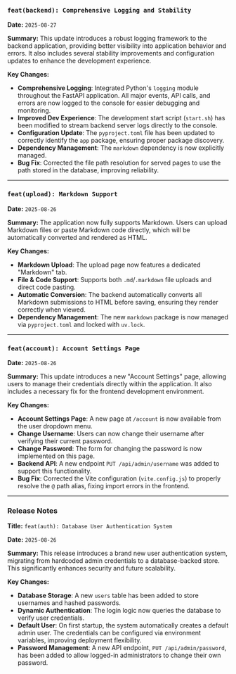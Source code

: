 ### `feat(backend): Comprehensive Logging and Stability`

**Date:** `2025-08-27`

**Summary:**
This update introduces a robust logging framework to the backend application, providing better visibility into application behavior and errors. It also includes several stability improvements and configuration updates to enhance the development experience.

**Key Changes:**
*   **Comprehensive Logging**: Integrated Python's `logging` module throughout the FastAPI application. All major events, API calls, and errors are now logged to the console for easier debugging and monitoring.
*   **Improved Dev Experience**: The development start script (`start.sh`) has been modified to stream backend server logs directly to the console.
*   **Configuration Update**: The `pyproject.toml` file has been updated to correctly identify the `app` package, ensuring proper package discovery.
*   **Dependency Management**: The `markdown` dependency is now explicitly managed.
*   **Bug Fix**: Corrected the file path resolution for served pages to use the path stored in the database, improving reliability.

---

### `feat(upload): Markdown Support`

**Date:** `2025-08-26`

**Summary:**
The application now fully supports Markdown. Users can upload Markdown files or paste Markdown code directly, which will be automatically converted and rendered as HTML.

**Key Changes:**
*   **Markdown Upload**: The upload page now features a dedicated "Markdown" tab.
*   **File & Code Support**: Supports both `.md`/`.markdown` file uploads and direct code pasting.
*   **Automatic Conversion**: The backend automatically converts all Markdown submissions to HTML before saving, ensuring they render correctly when viewed.
*   **Dependency Management**: The new `markdown` package is now managed via `pyproject.toml` and locked with `uv.lock`.

---

### `feat(account): Account Settings Page`

**Date:** `2025-08-26`

**Summary:**
This update introduces a new "Account Settings" page, allowing users to manage their credentials directly within the application. It also includes a necessary fix for the frontend development environment.

**Key Changes:**
*   **Account Settings Page**: A new page at `/account` is now available from the user dropdown menu.
*   **Change Username**: Users can now change their username after verifying their current password.
*   **Change Password**: The form for changing the password is now implemented on this page.
*   **Backend API**: A new endpoint `PUT /api/admin/username` was added to support this functionality.
*   **Bug Fix**: Corrected the Vite configuration (`vite.config.js`) to properly resolve the `@` path alias, fixing import errors in the frontend.

---

### Release Notes

**Title:** `feat(auth): Database User Authentication System`

**Date:** `2025-08-26`

**Summary:**
This release introduces a brand new user authentication system, migrating from hardcoded admin credentials to a database-backed store. This significantly enhances security and future scalability.

**Key Changes:**
*   **Database Storage**: A new `users` table has been added to store usernames and hashed passwords.
*   **Dynamic Authentication**: The login logic now queries the database to verify user credentials.
*   **Default User**: On first startup, the system automatically creates a default admin user. The credentials can be configured via environment variables, improving deployment flexibility.
*   **Password Management**: A new API endpoint, `PUT /api/admin/password`, has been added to allow logged-in administrators to change their own password.